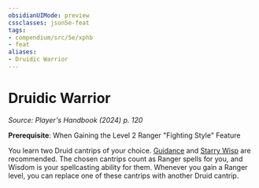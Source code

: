 ```yaml
---
obsidianUIMode: preview
cssclasses: json5e-feat
tags:
- compendium/src/5e/xphb
- feat
aliases:
- Druidic Warrior
---
```

# Druidic Warrior
*Source: Player's Handbook (2024) p. 120*  

**Prerequisite**: When Gaining the Level 2 Ranger "Fighting Style" Feature

You learn two Druid cantrips of your choice. [Guidance](/3-Mechanics/CLI/spells/guidance-xphb.md) and [Starry Wisp](/3-Mechanics/CLI/spells/starry-wisp-xphb.md) are recommended. The chosen cantrips count as Ranger spells for you, and Wisdom is your spellcasting ability for them. Whenever you gain a Ranger level, you can replace one of these cantrips with another Druid cantrip.